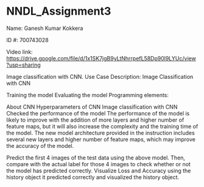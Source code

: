 # NNDL_Assignment3

Name: Ganesh Kumar Kokkera

ID #: 700743028

Video link: https://drive.google.com/file/d/1x1SK7jgB9yLtNhrrpefL58Dp90l9LYUc/view?usp=sharing

Image classification with CNN. Use Case Description: Image Classification with CNN

Training the model
Evaluating the model
Programming elements:

About CNN
Hyperparameters of CNN
Image classification with CNN
Checked the performance of the model The performance of the model is likely to improve with the addition of more layers and higher number of feature maps, but it will also increase the complexity and the training time of the model. The new model architecture provided in the instruction includes several new layers and higher number of feature maps, which may improve the accuracy of the model.

Predict the first 4 images of the test data using the above model. Then, compare with the actual label for those 4 images to check whether or not the model has predicted correctly.
Visualize Loss and Accuracy using the history object
it predicted correctly and visualized the history object.
